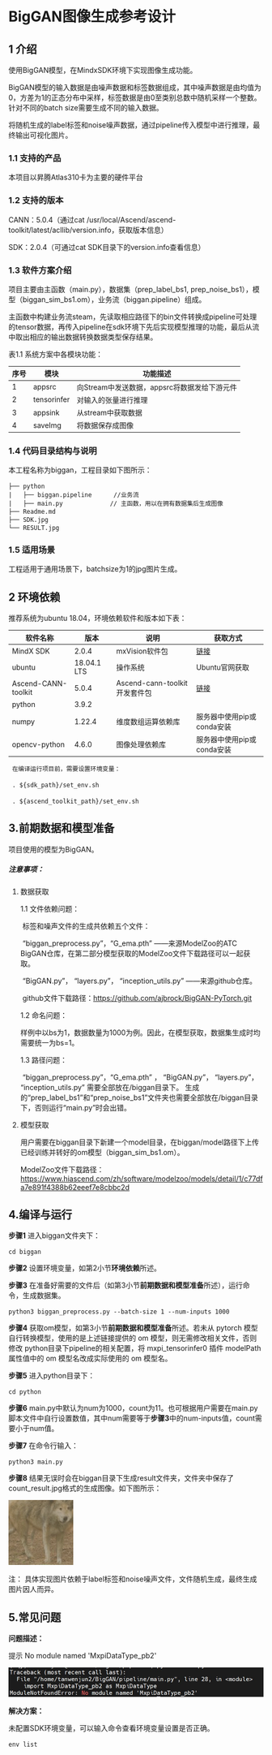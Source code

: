 # BigGAN图像生成参考设计

## 1 介绍

   使用BigGAN模型，在MindxSDK环境下实现图像生成功能。

   BigGAN模型的输入数据是由噪声数据和标签数据组成，其中噪声数据是由均值为0，方差为1的正态分布中采样，标签数据是由0至类别总数中随机采样一个整数。针对不同的batch size需要生成不同的输入数据。   

   将随机生成的label标签和noise噪声数据，通过pipeline传入模型中进行推理，最终输出可视化图片。


### 1.1 支持的产品

本项目以昇腾Atlas310卡为主要的硬件平台

### 1.2 支持的版本

 CANN：5.0.4（通过cat /usr/local/Ascend/ascend-toolkit/latest/acllib/version.info，获取版本信息）

 SDK：2.0.4（可通过cat SDK目录下的version.info查看信息）

### 1.3 软件方案介绍

 项目主要由主函数（main.py），数据集（prep_label_bs1, prep_noise_bs1），模型（biggan_sim_bs1.om），业务流（biggan.pipeline）组成。

主函数中构建业务流steam，先读取相应路径下的bin文件转换成pipeline可处理的tensor数据，再传入pipeline在sdk环境下先后实现模型推理的功能，最后从流中取出相应的输出数据转换数据类型保存结果。

 表1.1 系统方案中各模块功能：

| 序号 | 模块        | 功能描述                                     |
| ---- | ----------- | -------------------------------------------- |
| 1    | appsrc      | 向Stream中发送数据，appsrc将数据发给下游元件 |
| 2    | tensorinfer | 对输入的张量进行推理                         |
| 3    | appsink     | 从stream中获取数据                           |
| 4    | saveImg     | 将数据保存成图像                             |


### 1.4 代码目录结构与说明

 本工程名称为biggan，工程目录如下图所示：     

```
├── python  
|   ├── biggan.pipeline      //业务流
|   ├── main.py             // 主函数，用以在拥有数据集后生成图像
├── Readme.md    
├── SDK.jpg                 
└── RESULT.jpg
```

### 1.5 适用场景

 工程适用于通用场景下，batchsize为1的jpg图片生成。

## 2 环境依赖

 推荐系统为ubuntu 18.04，环境依赖软件和版本如下表：

| 软件名称            | 版本        | 说明                          | 获取方式                                                     |
| ------------------- | ----------- | ----------------------------- | ------------------------------------------------------------ |
| MindX SDK           | 2.0.4       | mxVision软件包                | [链接](https://gitee.com/link?target=https%3A%2F%2Fwww.hiascend.com%2Fsoftware%2FMindx-sdk) |
| ubuntu              | 18.04.1 LTS | 操作系统                      | Ubuntu官网获取                                               |
| Ascend-CANN-toolkit | 5.0.4       | Ascend-cann-toolkit开发套件包 | [链接](https://gitee.com/link?target=https%3A%2F%2Fwww.hiascend.com%2Fsoftware%2Fcann%2Fcommercial) |
| python              | 3.9.2       |                               |                                                              |
| numpy               | 1.22.4      | 维度数组运算依赖库            | 服务器中使用pip或conda安装                                   |
| opencv-python       | 4.6.0       | 图像处理依赖库                | 服务器中使用pip或conda安装                                   |



     在编译运行项目前，需要设置环境变量：
    
     . ${sdk_path}/set_env.sh
    
     . ${ascend_toolkit_path}/set_env.sh

## 3.前期数据和模型准备

 项目使用的模型为BigGAN。

##### 注意事项：

1. 数据获取

   1.1 文件依赖问题：

   ​         标签和噪声文件的生成共依赖五个文件：

   ​         “biggan_preprocess.py”，“G_ema.pth” ——来源ModelZoo的ATC BigGAN仓库，在第二部分模型获取的ModelZoo文件下载路径可以一起获取。

   ​         “BigGAN.py”， “layers.py”， “inception_utils.py” ——来源github仓库。

   ​          github文件下载路径：https://github.com/ajbrock/BigGAN-PyTorch.git 

   1.2 命名问题：

   ​        样例中以bs为1，数据数量为1000为例。因此，在模型获取，数据集生成时均需要统一为bs=1。

   1.3 路径问题：

   ​        “biggan_preprocess.py”，“G_ema.pth” ， “BigGAN.py”， “layers.py”， “inception_utils.py” 需要全部放在/biggan目录下。
           生成的“prep_label_bs1”和“prep_noise_bs1”文件夹也需要全部放在/biggan目录下，否则运行“main.py”时会出错。

2. 模型获取

   用户需要在biggan目录下新建一个model目录，在biggan/model路径下上传已经训练并转好的om模型（biggan_sim_bs1.om）。

   ModelZoo文件下载路径：https://www.hiascend.com/zh/software/modelzoo/models/detail/1/c77dfa7e891f4388b62eeef7e8cbbc2d  

## 4.编译与运行

**步骤1** 进入biggan文件夹下：

```
cd biggan
```

**步骤2**  设置环境变量，如第2小节**环境依赖**所述。

**步骤3**  在准备好需要的文件后（如第3小节**前期数据和模型准备**所述），运行命令，生成数据集。

```
python3 biggan_preprocess.py --batch-size 1 --num-inputs 1000
```

**步骤4**   获取om模型，如第3小节**前期数据和模型准备**所述。若未从 pytorch 模型自行转换模型，使用的是上述链接提供的  om 模型，则无需修改相关文件，否则修改 python目录下pipeline的相关配置，将 mxpi_tensorinfer0 插件 modelPath 属性值中的 om 模型名改成实际使用的 om 模型名。

**步骤5**  进入python目录下：

```
cd python
```

**步骤6**  main.py中默认为num为1000，count为11。也可根据用户需要在main.py脚本文件中自行设置数值，其中num需要等于**步骤3**中的num-inputs值，count需要小于num值。

**步骤7**  在命令行输入：

```
python3 main.py
```

**步骤8**   结果无误时会在biggan目录下生成result文件夹，文件夹中保存了count_result.jpg格式的生成图像。如下图所示：



![3](RESULT.jpg)

注： 具体实现图片依赖于label标签和noise噪声文件，文件随机生成，最终生成图片因人而异。

## 5.常见问题

**问题描述：**

提示 No module named 'MxpiDataType_pb2'

![1](SDK.jpg)

**解决方案：**

未配置SDK环境变量，可以输入命令查看环境变量设置是否正确。

```
env list
```